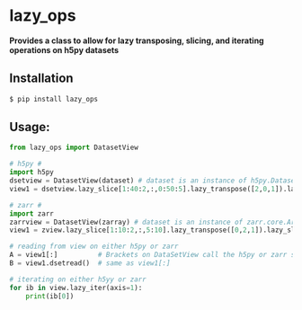 # lazy_ops

<strong>Provides a class to allow for lazy transposing, slicing, and iterating operations on h5py datasets </strong>

## Installation

```bash
$ pip install lazy_ops
```

## Usage:

```python
from lazy_ops import DatasetView

# h5py #
import h5py
dsetview = DatasetView(dataset) # dataset is an instance of h5py.Dataset
view1 = dsetview.lazy_slice[1:40:2,:,0:50:5].lazy_transpose([2,0,1]).lazy_slice[8,5:10]

# zarr #
import zarr
zarrview = DatasetView(zarray) # dataset is an instance of zarr.core.Array
view1 = zview.lazy_slice[1:10:2,:,5:10].lazy_transpose([0,2,1]).lazy_slice[0:3,1:4]

# reading from view on either h5py or zarr
A = view1[:]          # Brackets on DataSetView call the h5py or zarr slicing method, returning the data
B = view1.dsetread()  # same as view1[:]

# iterating on either h5yy or zarr
for ib in view.lazy_iter(axis=1):
    print(ib[0])

```
